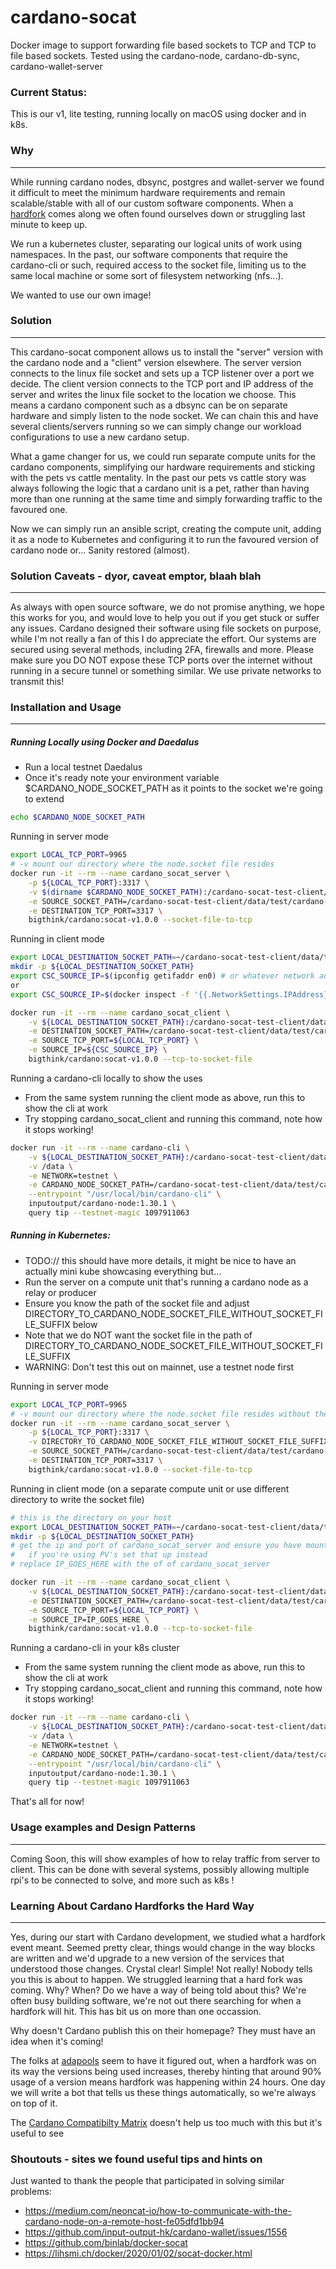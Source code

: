cardano-socat
=============================

Docker image to support forwarding file based sockets to TCP and TCP to file based sockets. Tested using the cardano-node, cardano-db-sync, cardano-wallet-server

### Current Status:
This is our v1, lite testing, running locally on macOS using docker and in k8s.

### Why
------------
While running cardano nodes, dbsync, postgres and wallet-server we found it difficult to meet the minimum hardware requirements and remain scalable/stable with all of our custom software components. 
When a [hardfork](#Learning-About-Cardano-Hardforks-the-Hard-Way) comes along we often found ourselves down or struggling last minute to keep up.

We run a kubernetes cluster, separating our logical units of work using namespaces.
In the past, our software components that require the cardano-cli or such, required access to the socket file, limiting us to the same local machine or some sort of filesystem networking (nfs...).

We wanted to use our own image!

### Solution
------------
This cardano-socat component allows us to install the "server" version with the cardano node and a "client" version elsewhere. The server version connects to the linux file socket and sets up a TCP listener over a port we decide. The client version connects to the TCP port and IP address of the server and writes the linux file socket to the location we choose. This means a cardano component such as a dbsync can be on separate hardware and simply listen to the node socket. We can chain this and have several clients/servers running so we can simply change our workload configurations to use a new cardano setup.

What a game changer for us, we could run separate compute units for the cardano components, simplifying our hardware requirements and sticking with the pets vs cattle mentality. In the past our pets vs cattle story was always following the logic that a cardano unit is a pet, rather than having more than one running at the same time and simply forwarding traffic to the favoured one.

Now we can simply run an ansible script, creating the compute unit, adding it as a node to Kubernetes and configuring it to run the favoured version of cardano node or... Sanity restored (almost).

### Solution Caveats - dyor, caveat emptor, blaah blah
-----
As always with open source software, we do not promise anything, we hope this works for you, and would love to help you out if you get stuck or suffer any issues.
Cardano designed their software using file sockets on purpose, while I'm not really a fan of this I do appreciate the effort. Our systems are secured using several methods, including 2FA, firewalls and more. 
Please make sure you DO NOT expose these TCP ports over the internet without running in a secure tunnel or something similar. We use private networks to transmit this!


### Installation and Usage
------------

##### Running Locally using Docker and Daedalus
- Run a local testnet Daedalus
- Once it's ready note your environment variable $CARDANO_NODE_SOCKET_PATH as it points to the socket we're going to extend
```bash 
echo $CARDANO_NODE_SOCKET_PATH
```

Running in server mode
```bash
export LOCAL_TCP_PORT=9965
# -v mount our directory where the node.socket file resides
docker run -it --rm --name cardano_socat_server \
	-p ${LOCAL_TCP_PORT}:3317 \
	-v $(dirname $CARDANO_NODE_SOCKET_PATH):/cardano-socat-test-client/data/test/cardano-node/data \
	-e SOURCE_SOCKET_PATH=/cardano-socat-test-client/data/test/cardano-node/data/node.socket \
	-e DESTINATION_TCP_PORT=3317 \
	bigthink/cardano:socat-v1.0.0 --socket-file-to-tcp
```

Running in client mode
```bash
export LOCAL_DESTINATION_SOCKET_PATH=~/cardano-socat-test-client/data/test/cardano-node/data
mkdir -p ${LOCAL_DESTINATION_SOCKET_PATH}
export CSC_SOURCE_IP=$(ipconfig getifaddr en0) # or whatever network adaptor you use
or
export CSC_SOURCE_IP=$(docker inspect -f '{{.NetworkSettings.IPAddress}}' cardano_socat_server)

docker run -it --rm --name cardano_socat_client \
	-v ${LOCAL_DESTINATION_SOCKET_PATH}:/cardano-socat-test-client/data/test/cardano-node/data \
	-e DESTINATION_SOCKET_PATH=/cardano-socat-test-client/data/test/cardano-node/data/node.socket \
	-e SOURCE_TCP_PORT=${LOCAL_TCP_PORT} \
	-e SOURCE_IP=${CSC_SOURCE_IP} \
	bigthink/cardano:socat-v1.0.0 --tcp-to-socket-file
```

Running a cardano-cli locally to show the uses
- From the same system running the client mode as above, run this to show the cli at work
- Try stopping cardano_socat_client and running this command, note how it stops working!
```bash
docker run -it --rm --name cardano-cli \
	-v ${LOCAL_DESTINATION_SOCKET_PATH}:/cardano-socat-test-client/data/test/cardano-node/data \
	-v /data \
	-e NETWORK=testnet \
	-e CARDANO_NODE_SOCKET_PATH=/cardano-socat-test-client/data/test/cardano-node/data/node.socket \
	--entrypoint "/usr/local/bin/cardano-cli" \
	inputoutput/cardano-node:1.30.1 \
	query tip --testnet-magic 1097911063
```

##### Running in Kubernetes:
- TODO:// this should have more details, it might be nice to have an actually mini kube showcasing everything but...
- Run the server on a compute unit that's running a cardano node as a relay or producer
- Ensure you know the path of the socket file and adjust DIRECTORY_TO_CARDANO_NODE_SOCKET_FILE_WITHOUT_SOCKET_FILE_SUFFIX below
- Note that we do NOT want the socket file in the path of DIRECTORY_TO_CARDANO_NODE_SOCKET_FILE_WITHOUT_SOCKET_FILE_SUFFIX
- WARNING: Don't test this out on mainnet, use a testnet node first

Running in server mode
```bash
export LOCAL_TCP_PORT=9965
# -v mount our directory where the node.socket file resides without the actual socket file name
docker run -it --rm --name cardano_socat_server \
	-p ${LOCAL_TCP_PORT}:3317 \
	-v DIRECTORY_TO_CARDANO_NODE_SOCKET_FILE_WITHOUT_SOCKET_FILE_SUFFIX:/cardano-socat-test-client/data/test/cardano-node/data \
	-e SOURCE_SOCKET_PATH=/cardano-socat-test-client/data/test/cardano-node/data/node.socket \
	-e DESTINATION_TCP_PORT=3317 \
	bigthink/cardano:socat-v1.0.0 --socket-file-to-tcp
```

Running in client mode (on a separate compute unit or use different directory to write the socket file)
```bash
# this is the directory on your host
export LOCAL_DESTINATION_SOCKET_PATH=~/cardano-socat-test-client/data/test/cardano-node/data
mkdir -p ${LOCAL_DESTINATION_SOCKET_PATH}
# get the ip and port of cardano_socat_server and ensure you have mount points in place
#	if you're using PV's set that up instead
# replace IP_GOES_HERE with the of of cardano_socat_server

docker run -it --rm --name cardano_socat_client \
	-v ${LOCAL_DESTINATION_SOCKET_PATH}:/cardano-socat-test-client/data/test/cardano-node/data \
	-e DESTINATION_SOCKET_PATH=/cardano-socat-test-client/data/test/cardano-node/data/node.socket \
	-e SOURCE_TCP_PORT=${LOCAL_TCP_PORT} \
	-e SOURCE_IP=IP_GOES_HERE \
	bigthink/cardano:socat-v1.0.0 --tcp-to-socket-file
```

Running a cardano-cli in your k8s cluster
- From the same system running the client mode as above, run this to show the cli at work
- Try stopping cardano_socat_client and running this command, note how it stops working!
```bash
docker run -it --rm --name cardano-cli \
	-v ${LOCAL_DESTINATION_SOCKET_PATH}:/cardano-socat-test-client/data/test/cardano-node/data \
	-v /data \
	-e NETWORK=testnet \
	-e CARDANO_NODE_SOCKET_PATH=/cardano-socat-test-client/data/test/cardano-node/data/node.socket \
	--entrypoint "/usr/local/bin/cardano-cli" \
	inputoutput/cardano-node:1.30.1 \
	query tip --testnet-magic 1097911063
```

That's all for now!

### Usage examples and Design Patterns
------------
Coming Soon, this will show examples of how to relay traffic from server to client. This can be done with several systems, possibly allowing multiple rpi's to be connected to solve, and more such as k8s !

### Learning About Cardano Hardforks the Hard Way
-----
Yes, during our start with Cardano development, we studied what a hardfork event meant. Seemed pretty clear, things would change in the way blocks are written and we'd upgrade to a new version of the services that understood those changes. Crystal clear! Simple! Not really! Nobody tells you this is about to happen.
We struggled learning that a hard fork was coming. Why? When? Do we have a way of being told about this?
We're often busy building software, we're not out there searching for when a hardfork will hit. This has bit us on more than one occassion.

Why doesn't Cardano publish this on their homepage? They must have an idea when it's coming!

The folks at [adapools](https://adapools.org/latest) seem to have it figured out, when a hardfork was on its way the versions being used increases, thereby hinting that around 90% usage of a version means hardfork was happening within 24 hours. One day we will write a bot that tells us these things automatically, so we're always on top of it.

The [Cardano Compatibilty Matrix](https://docs.cardano.org/tools/comp-matrix) doesn't help us too much with this but it's useful to see

### Shoutouts - sites we found useful tips and hints on
Just wanted to thank the people that participated in solving similar problems:
- https://medium.com/neoncat-io/how-to-communicate-with-the-cardano-node-on-a-remote-host-fe05dfd1bb94
- https://github.com/input-output-hk/cardano-wallet/issues/1556
- https://github.com/binlab/docker-socat
- https://lihsmi.ch/docker/2020/01/02/socat-docker.html

